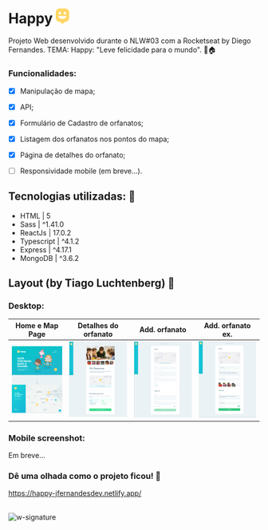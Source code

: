 # Happy <img src='https://github.com/jfernandesdev/happy/blob/245920cef77799b86679caa1ea852cb704057dda/frontend/public/favicon.png' width='27px' />
Projeto Web desenvolvido durante o NLW#03 com a Rocketseat by Diego Fernandes. TEMA: Happy: "Leve felicidade para o mundo". 👶🏠

### Funcionalidades:

- [x] Manipulação de mapa;
- [x] API;
- [x] Formulário de Cadastro de orfanatos;
- [x] Listagem dos orfanatos nos pontos do mapa;
- [x] Página de detalhes do orfanato;
- [ ] Responsividade mobile (em breve...).


## Tecnologias utilizadas: 🚀

- HTML | 5
- Sass | ^1.41.0
- ReactJs | 17.0.2
- Typescript | ^4.1.2
- Express | ^4.17.1
- MongoDB | ^3.6.2


## Layout (by Tiago Luchtenberg) 🤩

### Desktop:


Home e Map Page   |   Detalhes do orfanato   |   Add. orfanato   |   Add. orfanato ex.
:----------------:|:-----------------------: |:----------------: |:------------------:
![](https://github.com/jfernandesdev/happy/blob/245920cef77799b86679caa1ea852cb704057dda/frontend/public/layout/layout-1.png) | ![](https://github.com/jfernandesdev/happy/blob/245920cef77799b86679caa1ea852cb704057dda/frontend/public/layout/layout-2.png) | ![](https://github.com/jfernandesdev/happy/blob/245920cef77799b86679caa1ea852cb704057dda/frontend/public/layout/layout-3.png) | ![](https://github.com/jfernandesdev/happy/blob/245920cef77799b86679caa1ea852cb704057dda/frontend/public/layout/layout-4.png) 


### Mobile screenshot:

Em breve...

### Dê uma olhada como o projeto ficou! 👀

https://happy-jfernandesdev.netlify.app/

<br>

<img src="https://i.ibb.co/n1SbQZw/w-signature.png" alt="w-signature" border="0" width='300px' />
